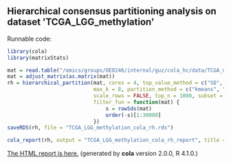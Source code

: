 
## Hierarchical consensus partitioning analysis on dataset 'TCGA_LGG_methylation'

Runnable code:

```r
library(cola)
library(matrixStats)

mat = read.table("/omics/groups/OE0246/internal/guz/cola_hc/data/TCGA_methylation/data/TCGA.LGG.sampleMap__HumanMethylation450.gz", header = TRUE, row.names = 1)
mat = adjust_matrix(as.matrix(mat))
rh = hierarchical_partition(mat, cores = 4, top_value_method = c("SD", "ATC"),
                            max_k = 8, partition_method = c("kmeans", "skmeans"),
                            scale_rows = FALSE, top_n = 1000, subset = 500, group_diff = 0.25, min_n_signatures = 1000,
                            filter_fun = function(mat) {
                                s = rowSds(mat)
                                order(-s)[1:30000]
                            })
saveRDS(rh, file = "TCGA_LGG_methylation_cola_rh.rds")

cola_report(rh, output = "TCGA_LGG_methylation_cola_rh_report", title = "cola Report for Hierarchical Partitioning - 'TCGA_LGG_methylation'")
```

[The HTML report is here.](https://cola-rh.github.io/TCGA_LGG_methylation/TCGA_LGG_methylation_cola_rh_report/cola_hc.html) (generated by __cola__ version 2.0.0, R 4.1.0.)

